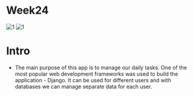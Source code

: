 # Week24 

![1](https://user-images.githubusercontent.com/68993494/187045547-120115af-2968-4aaf-8d67-282854ff6170.jpg) ![1](https://user-images.githubusercontent.com/68993494/187045600-a6214e95-baa2-45de-b5aa-5c386b187caa.jpg)



# Intro
- Тhe main purpose of this app is to manage our daily tasks. One of the most popular web development frameworks was used to build the application - Django. It can be used for different users and with databases we can manage separate data for each user. 
